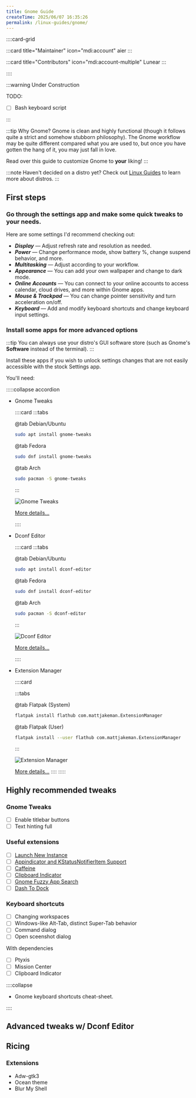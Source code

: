 ```yaml
---
title: Gnome Guide
createTime: 2025/06/07 16:35:26
permalink: /linux-guides/gnome/
---
```


::::card-grid

:::card title="Maintainer" icon="mdi:account"
aier
:::

:::card title="Contributors" icon="mdi:account-multiple"
Lunear
:::

::::


:::warning Under Construction

TODO:

- [ ] Bash keyboard script

:::

:::tip Why Gnome?
Gnome is clean and highly functional (though it follows quite a strict and somehow stubborn philosophy). The Gnome workflow may be quite different compared what you are used to, but once you have gotten the hang of it, you may just fall in love.

Read over this guide to customize Gnome to **your** liking!
:::

:::note Haven't decided on a distro yet?
Check out [Linux Guides](../linux-guides/README.md) to learn more about distros.
:::

## First steps

### Go through the settings app and make some quick tweaks to your needs.

Here are some settings I'd recommend checking out:

- **_Display_** — Adjust refresh rate and resolution as needed.
- **_Power_** — Change performance mode, show battery %, change suspend behavior, and more.
- **_Multitasking_** — Adjust according to your workflow.
- **_Appearance_** — You can add your own wallpaper and change to dark mode.
- **_Online Accounts_** — You can connect to your online accounts to access calendar, cloud drives, and more within Gnome apps.
- **_Mouse & Trackpad_** — You can change pointer sensitivity and turn acceleration on/off.
- **_Keyboard_** — Add and modify keyboard shortcuts and change keyboard input settings.

### Install some apps for more advanced options

:::tip You can always use your distro's GUI software store (such as Gnome's **Software** instead of the terminal).
:::

Install these apps if you wish to unlock settings changes that are not easily accessible with the stock Settings app.

You'll need:

:::::collapse accordion

- Gnome Tweaks

  ::::card
  :::tabs

  @tab Debian/Ubuntu

  ```bash
  sudo apt install gnome-tweaks
  ```

  @tab Fedora

  ```bash
  sudo dnf install gnome-tweaks
  ```

  @tab Arch

  ```bash
  sudo pacman -S gnome-tweaks
  ```

  :::

  ![Gnome Tweaks](./assets/gnome-tweaks.png)

  [More details...](../linux-apps/gnomie.md#gnome-tweaks)

  ::::

- Dconf Editor

  ::::card
  :::tabs

  @tab Debian/Ubuntu

  ```bash
  sudo apt install dconf-editor
  ```

  @tab Fedora

  ```bash
  sudo dnf install dconf-editor
  ```

  @tab Arch

  ```bash
  sudo pacman -S dconf-editor
  ```

  :::

  ![Dconf Editor](./assets/dconf-editor.png)

  [More details...](../linux-apps/gnomie.md#dconf-editor)

  ::::

- Extension Manager

  ::::card

  :::tabs

  @tab Flatpak (System)

  ```bash
  flatpak install flathub com.mattjakeman.ExtensionManager
  ```

  @tab Flatpak (User)

  ```bash
  flatpak install --user flathub com.mattjakeman.ExtensionManager
  ```

  :::

  ![Extension Manager](./assets/extension-manager.png)

  [More details...](../linux-apps/gnomie.md#extension-manager)
  ::::
  :::::

## Highly recommended tweaks

### Gnome Tweaks

- [ ] Enable titlebar buttons
- [ ] Text hinting full

### Useful extensions

- [ ] [Launch New Instance](https://extensions.gnome.org/extension/600/launch-new-instance/)
- [ ] [Appindicator and KStatusNotifierItem Support](https://extensions.gnome.org/extension/615/appindicator-support/)
- [ ] [Caffeine](https://extensions.gnome.org/extension/517/caffeine/)
- [ ] [Clipboard Indicator](https://extensions.gnome.org/extension/779/clipboard-indicator/)
- [ ] [Gnome Fuzzy App Search](https://extensions.gnome.org/extension/3956/gnome-fuzzy-app-search/)
- [ ] [Dash To Dock](https://extensions.gnome.org/extension/307/dash-to-dock/)

### Keyboard shortcuts

- [ ] Changing workspaces
- [ ] Windows-like Alt-Tab, distinct Super-Tab behavior
- [ ] Command dialog
- [ ] Open sceenshot dialog

With dependencies

- [ ] Ptyxis
- [ ] Mission Center
- [ ] Clipboard Indicator

::::collapse

- Gnome keyboard shortcuts cheat-sheet.

::::

## Advanced tweaks w/ Dconf Editor

## Ricing

### Extensions

- Adw-gtk3
- Ocean theme
- Blur My Shell

<!-- KeyBoard Shortcuts (bash setup)
:::code-tabs

@tab bash script

```bash
#!/bin/bash

# Check if running under GNOME
if [[ "$XDG_CURRENT_DESKTOP" != *"GNOME"* ]]; then
    echo "Error: This script requires GNOME desktop."
    exit 1
fi

# Define shortcuts (name, command, binding)
declare -A shortcuts=(
    ["Open Terminal (KGX)"]="kgx '<Super>l'"
    ["Open System Monitor"]="gnome-system-monitor '<Ctrl><Shift>Escape'"
)

# Clear existing custom shortcuts (optional)
gsettings reset org.gnome.settings-daemon.plugins.media-keys custom-keybindings

# Initialize new shortcuts array
new_shortcuts="["
index=0

for name in "${!shortcuts[@]}"; do
    # Extract command and binding
    IFS="'" read -r cmd binding <<< "${shortcuts[$name]}"
    cmd=$(echo "$cmd" | xargs)  # Trim whitespace

    # Define the custom shortcut path
    shortcut_path="/org/gnome/settings-daemon/plugins/media-keys/custom-keybindings/custom$index/"

    # Add to the shortcuts array
    if [[ "$new_shortcuts" != "[" ]]; then
        new_shortcuts+=", "
    fi
    new_shortcuts+="'$shortcut_path'"

    # Apply the shortcut
    gsettings set "org.gnome.settings-daemon.plugins.media-keys.custom-keybinding$shortcut_path" name "'$name'"
    gsettings set "org.gnome.settings-daemon.plugins.media-keys.custom-keybinding$shortcut_path" command "'$cmd'"
    gsettings set "org.gnome.settings-daemon.plugins.media-keys.custom-keybinding$shortcut_path" binding "'$binding'"

    ((index++))
done

new_shortcuts+="]"

# Update GNOME with the new shortcuts
gsettings set org.gnome.settings-daemon.plugins.media-keys custom-keybindings "$new_shortcuts"

echo "Custom shortcuts applied:"
echo "- Super + L       → Open KGX Terminal"
echo "- Ctrl+Shift+Esc  → Open System Monitor"
```

::: -->
